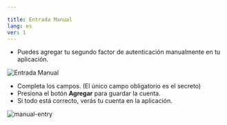```yaml
---

title: Entrada Manual
lang: es
ver: 1
---
```


- Puedes agregar tu segundo factor de autenticación manualmente en tu aplicación.

![Entrada Manual](/img/docs/add-manual.webp)

- Completa los campos. (El único campo obligatorio es el secreto)
- Presiona el botón **Agregar** para guardar la cuenta.
- Si todo está correcto, verás tu cuenta en la aplicación.

![manual-entry](/img/docs/add-manual-success.webp)

